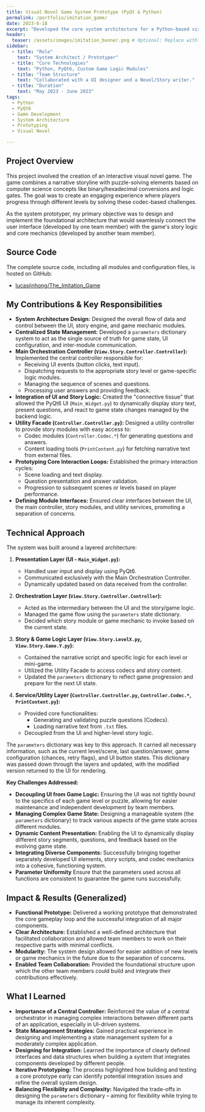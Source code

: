 ```yaml
---
title: Visual Novel Game System Prototype (PyQt & Python)
permalink: /portfolio/imitation_game/
date: 2023-6-18
excerpt: "Developed the core system architecture for a Python-based visual novel game, integrating PyQt6 UI with dynamic story logic and game mechanics."
header:
  teaser: /assets/images/imitation_banner.png # Optional: Replace with a relevant image
sidebar:
  - title: "Role"
    text: "System Architect / Prototyper"
  - title: "Core Technologies"
    text: "Python, PyQt6, Custom Game Logic Modules"
  - title: "Team Structure"
    text: "Collaborated with a UI designer and a Novel/Story writer."
  - title: "Duration"
    text: "May 2023 - June 2023"
tags:
  - Python
  - PyQt6
  - Game Development
  - System Architecture
  - Prototyping
  - Visual Novel

---
```


## Project Overview

This project involved the creation of an interactive visual novel game. The game combines a narrative storyline with puzzle-solving elements based on computer science concepts like binary/hexadecimal conversions and logic gates. The goal was to create an engaging experience where players progress through different levels by solving these codec-based challenges.

As the system prototyper, my primary objective was to design and implement the foundational architecture that would seamlessly connect the user interface (developed by one team member) with the game's story logic and core mechanics (developed by another team member).

## Source Code

The complete source code, including all modules and configuration files, is hosted on GitHub:
*   [lucasjinhong/The_Imitation_Game](https://github.com/lucasjinhong/The_Imitation_Game)

## My Contributions & Key Responsibilities

*   **System Architecture Design:** Designed the overall flow of data and control between the UI, story engine, and game mechanic modules.
*   **Centralized State Management:** Developed a `parameters` dictionary system to act as the single source of truth for game state, UI configuration, and inter-module communication.
*   **Main Orchestration Controller (`View.Story.Controller.Controller`):** Implemented the central controller responsible for:
    *   Receiving UI events (button clicks, text input).
    *   Dispatching requests to the appropriate story level or game-specific logic modules.
    *   Managing the sequence of scenes and questions.
    *   Processing user answers and providing feedback.
*   **Integration of UI and Story Logic:** Created the "connective tissue" that allowed the PyQt6 UI (`Main_Widget.py`) to dynamically display story text, present questions, and react to game state changes managed by the backend logic.
*   **Utility Facade (`Controller.Controller.py`):** Designed a utility controller to provide story modules with easy access to:
    *   Codec modules (`Controller.Codec.*`) for generating questions and answers.
    *   Content loading tools (`PrintContent.py`) for fetching narrative text from external files.
*   **Prototyping Core Interaction Loops:** Established the primary interaction cycles:
    *   Scene loading and text display.
    *   Question presentation and answer validation.
    *   Progression to subsequent scenes or levels based on player performance.
*   **Defining Module Interfaces:** Ensured clear interfaces between the UI, the main controller, story modules, and utility services, promoting a separation of concerns.

## Technical Approach

The system was built around a layered architecture:

1.  **Presentation Layer (UI - `Main_Widget.py`):**
    *   Handled user input and display using PyQt6.
    *   Communicated exclusively with the Main Orchestration Controller.
    *   Dynamically updated based on data received from the controller.

2.  **Orchestration Layer (`View.Story.Controller.Controller`):**
    *   Acted as the intermediary between the UI and the story/game logic.
    *   Managed the game flow using the `parameters` state dictionary.
    *   Decided which story module or game mechanic to invoke based on the current state.

3.  **Story & Game Logic Layer (`View.Story.LevelX.py`, `View.Story.Game.Y.py`):**
    *   Contained the narrative script and specific logic for each level or mini-game.
    *   Utilized the Utility Facade to access codecs and story content.
    *   Updated the `parameters` dictionary to reflect game progression and prepare for the next UI state.

4.  **Service/Utility Layer (`Controller.Controller.py`, `Controller.Codec.*`, `PrintContent.py`):**
    *   Provided core functionalities:
        *   Generating and validating puzzle questions (Codecs).
        *   Loading narrative text from `.txt` files.
    *   Decoupled from the UI and higher-level story logic.

The `parameters` dictionary was key to this approach. It carried all necessary information, such as the current level/scene, last question/answer, game configuration (chances, retry flags), and UI button states. This dictionary was passed down through the layers and updated, with the modified version returned to the UI for rendering.

**Key Challenges Addressed:**

*   **Decoupling UI from Game Logic:** Ensuring the UI was not tightly bound to the specifics of each game level or puzzle, allowing for easier maintenance and independent development by team members.
*   **Managing Complex Game State:** Designing a manageable system (the `parameters` dictionary) to track various aspects of the game state across different modules.
*   **Dynamic Content Presentation:** Enabling the UI to dynamically display different story segments, questions, and feedback based on the evolving game state.
*   **Integrating Diverse Components:** Successfully bringing together separately developed UI elements, story scripts, and codec mechanics into a cohesive, functioning system.
*   **Parameter Uniformity** Ensure that the parameters used across all functions are consistent to guarantee the game runs successfully.

## Impact & Results (Generalized)

*   **Functional Prototype:** Delivered a working prototype that demonstrated the core gameplay loop and the successful integration of all major components.
*   **Clear Architecture:** Established a well-defined architecture that facilitated collaboration and allowed team members to work on their respective parts with minimal conflicts.
*   **Modularity:** The system design allowed for easier addition of new levels or game mechanics in the future due to the separation of concerns.
*   **Enabled Team Collaboration:** Provided the foundational structure upon which the other team members could build and integrate their contributions effectively.

## What I Learned

*   **Importance of a Central Controller:** Reinforced the value of a central orchestrator in managing complex interactions between different parts of an application, especially in UI-driven systems.
*   **State Management Strategies:** Gained practical experience in designing and implementing a state management system for a moderately complex application.
*   **Designing for Integration:** Learned the importance of clearly defined interfaces and data structures when building a system that integrates components developed by different people.
*   **Iterative Prototyping:** The process highlighted how building and testing a core prototype early can identify potential integration issues and refine the overall system design.
*   **Balancing Flexibility and Complexity:** Navigated the trade-offs in designing the `parameters` dictionary – aiming for flexibility while trying to manage its inherent complexity.